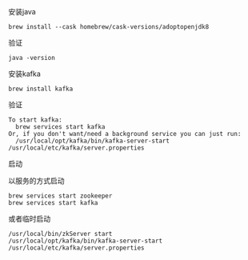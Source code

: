安装java

```
brew install --cask homebrew/cask-versions/adoptopenjdk8
```

验证
```
java -version
```

安装kafka

```
brew install kafka
```

验证

```
To start kafka:
  brew services start kafka
Or, if you don't want/need a background service you can just run:
  /usr/local/opt/kafka/bin/kafka-server-start /usr/local/etc/kafka/server.properties
```

启动

以服务的方式启动
```
brew services start zookeeper
brew services start kafka
```

或者临时启动
```
/usr/local/bin/zkServer start
/usr/local/opt/kafka/bin/kafka-server-start /usr/local/etc/kafka/server.properties
```
